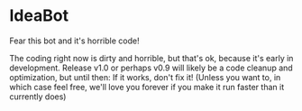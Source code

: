 # IdeaBot
Fear this bot and it's horrible code!

The coding right now is dirty and horrible, but that's ok, because it's early in development.
Release v1.0 or perhaps v0.9 will likely be a code cleanup and optimization, but until then: If it works, don't fix it!
(Unless you want to, in which case feel free, we'll love you forever if you make it run faster than it currently does)
